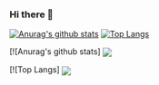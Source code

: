 ### Hi there 👋

<!--
**aj16789/aj16789** is a ✨ _special_ ✨ repository because its `README.md` (this file) appears on your GitHub profile.

Here are some ideas to get you started:

- 🔭 I’m currently working on ...
- 🌱 I’m currently learning ...
- 👯 I’m looking to collaborate on ...
- 🤔 I’m looking for help with ...
- 💬 Ask me about ...
- 📫 How to reach me: ...
- 😄 Pronouns: ...
- ⚡ Fun fact: ...
-->

[![Anurag's github stats](https://github-readme-stats.vercel.app/api?username=aj16789&count_private=true&show_icons=true&theme=dark)](https://github.com/anuraghazra/github-readme-stats)
[![Top Langs](https://github-readme-stats.vercel.app/api/top-langs/?username=aj16789&langs_count=10&layout=compact)](https://github.com/anuraghazra/github-readme-stats)

[![Anurag's github stats]
<a href="https://github.com/anuraghazra/github-readme-stats">
  <img align="center" src="https://github-readme-stats.vercel.app/api?username=aj16789&count_private=true&show_icons=true&theme=dark)](https://github.com/anuraghazra/github-readme-stats" />
</a>

[![Top Langs]
<a href="https://github.com/anuraghazra/github-readme-stats">
  <img align="center" src="https://github-readme-stats.vercel.app/api/top-langs/?username=aj16789&langs_count=10&layout=compact)](https://github.com/anuraghazra/github-readme-stats" />
</a>
